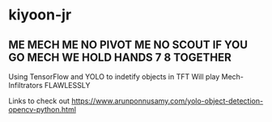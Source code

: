 # kiyoon-jr

## ME MECH ME NO PIVOT ME NO SCOUT IF YOU GO MECH WE HOLD HANDS 7 8 TOGETHER
Using TensorFlow and YOLO to indetify objects in TFT
Will play Mech-Infiltrators FLAWLESSLY

Links to check out
https://www.arunponnusamy.com/yolo-object-detection-opencv-python.html
